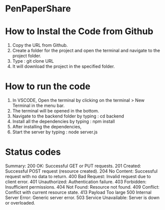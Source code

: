 # PenPaperShare

# How to Instal the Code from Github

1. Copy the URL from Github.
2. Create a folder for the project and open the terminal and navigate to the project folder.
3. Type : git clone URL
4. It will download the project in the specified folder.

# How to run the code

1.  In VSCODE, Open the terminal by clicking on the terminal > New Terminal in the menu bar.
2.  The terminal will be opened in the bottom.
3.  Navigate to the backend folder by typing : cd backend
4.  Install all the dependencies by typing : npm install
5.  After installing the dependencies,
6.  Start the server by typing : node server.js

# Status codes

Summary:
200 OK: Successful GET or PUT requests.
201 Created: Successful POST request (resource created).
204 No Content: Successful request with no data to return.
400 Bad Request: Invalid request due to client error.
401 Unauthorized: Authentication failure.
403 Forbidden: Insufficient permissions.
404 Not Found: Resource not found.
409 Conflict: Conflict with current resource state.
413 Payload Too large
500 Internal Server Error: Generic server error.
503 Service Unavailable: Server is down or overloaded.
